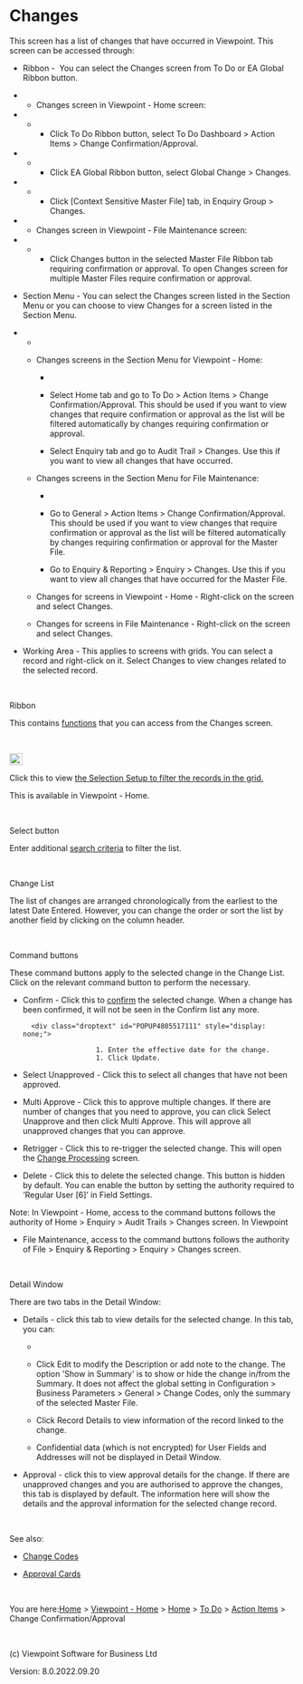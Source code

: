 []()




# Changes
This screen has a list of changes that have occurred in Viewpoint. This 
 screen can be accessed through:

	

- Ribbon - &nbsp;You can select the Changes screen from To Do 
    	 or EA Global Ribbon button. 

	
		

- 
    - Changes screen in Viewpoint - Home screen: 

		
			

- 
    - 
        - Click To Do Ribbon button, select To Do Dashboard &gt; 
            			 Action Items &gt; Change Confirmation/Approval.

			

- 
    - 
        - Click EA Global Ribbon button, select Global Change 
            			 &gt; Changes.

			

- 
    - 
        - Click [Context Sensitive Master File] tab, in Enquiry 
            			 Group &gt; Changes. 

		
		
- 
    - Changes screen in Viewpoint - File Maintenance screen: 

		
			

- 
    - 
        - Click Changes button in the selected Master File Ribbon 
            			 tab requiring confirmation or approval. To open Changes screen 
            			 for multiple Master Files require confirmation or approval. 
            			 

		
	
	
- Section Menu - You can select the Changes screen listed in the 
    	 Section Menu or you can choose to view Changes for a screen listed 
    	 in the Section Menu.

	

- 
    - 
        		
        
    - Changes screens in the Section Menu for Viewpoint - Home:
        
        
        		
        - 
            			
            
        - Select Home tab and go to To Do &gt; Action Items &gt; 
            			 Change Confirmation/Approval. This should be used if you want 
            			 to view changes that require confirmation or approval as the 
            			 list will be filtered automatically by changes requiring confirmation 
            			 or approval.
            
            
            			
        - Select Enquiry tab and go to Audit Trail &gt; Changes. 
            			 Use this if you want to view all changes that have occurred.
            
            
            		
        
        		
    - Changes screens in the Section Menu for File Maintenance:
        
        
        		
        - 
            			
            
        - Go to General &gt; Action Items &gt; Change Confirmation/Approval. 
            			 This should be used if you want to view changes that require 
            			 confirmation or approval as the list will be filtered automatically 
            			 by changes requiring confirmation or approval for the Master 
            			 File.
            
            
            			
        - Go to Enquiry &amp; Reporting &gt; Enquiry &gt; Changes. 
            			 Use this if you want to view all changes that have occurred 
            			 for the Master File.
            
            
            		
        
        		
    - Changes for screens in Viewpoint - Home - Right-click on 
        		 the screen and select Changes.
        
        
        		
    - Changes for screens in File Maintenance - Right-click on 
        		 the screen and select Changes.
        
        
        	

	

- Working Area - This applies to screens with grids. You can select 
    	 a record and right-click on it. Select Changes to view changes related 
    	 to the selected record.

&nbsp;

Ribbon

This contains [functions](javascript:TextPopup(this)) 
 that you can access from the Changes screen.
<div class="droptext" id="POPUP437663040" style="display: none;">
	<p>The Ribbon contains buttons that allows you to access other screens, 
	 set the scope and functional area of changes.</p>
	<p>&nbsp;</p>
	<h5>Home Tab</h5>
	<p>&nbsp;</p>
	<p class="FldExplain">General Group</p>
	<p>The functions here allow you to open Windows Manager, return to 
	 Viewpoint - Home screen or close the Changes screen.</p>
	<p>&nbsp;</p>
	<p class="FldExplain">View Group</p>
	<p>The functions here allow you to refresh the screen or to show Master 
	 Files tasks created for the selected change. The task details will 
	 be seen in the Detail Window under the tab 'Task'. The task will be 
	 numbered according to the order of its creation.</p>
	<p>&nbsp;</p>
	<p class="FldExplain">Scope Group</p>
	<p>The options in this group allow you to filter the information that 
	 is displayed based on the following:</p>
	<ul class="hcp1">
		<li><p>All - This is the default selection, and when selected will 
		 display all records including those that require confirmation 
		 (i.e. the completion of the Effective Date) and approval.</p></li>
		<li><p>Confirmation - When you select this option, only records 
		 that require an Effective Date will be displayed.</p></li>
		<li><p>Approvals - When you select this option, only records that 
		 require approval will be displayed. You can find out more in the 
		 Change Approval section.</p></li>
		<li><p>Others - This option will display records that are confirmed, 
		 and approved.</p></li>
		<li><p>Summary - This option will display all records where, in 
		 the Change Codes screen, you have selected ‘Show in Summary’. 
		 Find out more about this in Change Codes Screen.</p></li>
	</ul>
	<p><span class="hcp3">Note</span>: 
	 Multiple selections are not supported for this group except for Confirmation 
	 and Approvals.</p>
	<p class="FldExplain">&nbsp;</p>
	<p class="FldExplain">Functional Area Group</p>
	<p>The options here allow you to filter the information based on functional 
	 areas within Viewpoint:</p>
	<ul class="hcp1">
		<li><p>All - This is the default selection, and when selected will 
		 display information from all areas in Viewpoint.</p></li>
		<li><p>General - This will display Master File-related information, 
		 and general functions such as Word report generation.</p></li>
		<li><p>Entity Administration, Practice Management, Time &amp; Disbursements 
		 and Accounting - When selected, these options will display information 
		 related to the relevant functional areas in Viewpoint.</p></li>
		<li><p>Others - This will display information for Configuration 
		 changes and, if activated, the Engage Servicing Portal.</p></li>
	</ul>
	<p><span class="hcp3">Note</span>: 
	 Multiple selections are supported for this group.</p>
	<p class="FldExplain">&nbsp;</p>
	<p class="FldExplain">Changes Group</p>
	<p>At the moment, this has one button - 'Task'. Click on this to create 
	 a Master File task for the selected change. This is only applicable 
	 if Document Management component is licensed.</p>
	<p>&nbsp;</p>
	<h5>&nbsp;</h5>
	<h5>Context Sensitive Master File Tab</h5>
	<p>This tab appears for Changes - Home level. </p>
	<p>&nbsp;</p>
	<p><a class="dropspot" href="javascript:TextPopup(this)" id="a41">[Context 
	 Sensitve Master File]</a> - contains function buttons 
	 that allows you to access screens and functions for the selected Master 
	 File record.</p>
	<div class="droptext" id="POPUP4247861971" style="display: none;">
		<h6 class="Heading8">General Group</h6>
		<ul class="hcp1">
			<li><p>Windows Manager - Click to open Windows Manager.</p></li>
			<li><p>Go to Home - Click to return to Viewpoint - Home screen.</p></li>
			<li><p>Open File - Click to open the File Maintenance screen 
			 for the selected Master File.</p></li>
		</ul>
		<p>&nbsp;</p>
		<h6 class="Heading8">Create Group</h6>
		<ul class="hcp1">
			<li><p>Workflow - Click to start a new workflow for the selected 
			 Master File.</p></li>
			<li><p>File Note - Click to create a file note for the selected 
			 Master File. See also <a href="file:///c:/temp/0457b882-c844-4314-8878-ce1a9c2207bd/input/File_Notes.htm">File Notes</a>.</p></li>
			<li><p>Task - Click to add a task for the selected Master File. 
			 See also <a href="file:///c:/temp/0457b882-c844-4314-8878-ce1a9c2207bd/Configuration/Tasks_-_Configuration.htm">Tasks</a>.</p></li>
			<li><p>Time Entry - Click to add a time entry for the selected 
			 Master File. See also <a href="file:///c:/temp/0457b882-c844-4314-8878-ce1a9c2207bd/Practice_Manager/Time_Entries.htm">Time 
			 Entries</a>.</p></li>
			<li><p>Document Holder - Click to create a document holder 
			 for the selected Master File. See also <a href="file:///c:/temp/0457b882-c844-4314-8878-ce1a9c2207bd/Document_Manager/Document_Holders.htm">Document 
			 Holder</a>.</p></li>
			<li><p>Binder - Click to create a binder for the selected Master 
			 File. See also <a href="file:///c:/temp/0457b882-c844-4314-8878-ce1a9c2207bd/input/Binders_-_Create_New_Binder.htm">Create 
			 New Binder</a>.</p></li>
			<li><p>Correspondence - Click to create a correspondence document 
			 for the selected Master File. See also <a href="file:///c:/temp/0457b882-c844-4314-8878-ce1a9c2207bd/input/Correspondence.htm">Correspondence</a>.</p></li>
			<li><p>Journal QE - Click to open the Journal Quick Entry screen 
			 for the selected Master File. See also <a href="file:///c:/temp/0457b882-c844-4314-8878-ce1a9c2207bd/Client_Accountant/Journal_Quick_entry.htm">Journal 
			 Quick Entry</a>.</p></li>
		</ul>
		<h6 class="Heading8">&nbsp;</h6>
		<h6 class="Heading8">Enquiry Group</h6>
		<ul class="hcp1">
			<li><p>File - Click to open the File Enquiry screen for the 
			 selected Master File.</p></li>
			<li><p>Relations - Click to access the <a href="file:///c:/temp/0457b882-c844-4314-8878-ce1a9c2207bd/input/Enquiry_-_Relations_Relation.htm">Relations</a> 
			 enquiry screen for the selected Master File.</p></li>
			<li><p>Ownership - Click to access the Ownership enquiry screen 
			 for the selected Master File.</p></li>
			<li><p>Billing - Click to access the <a href="file:///c:/temp/0457b882-c844-4314-8878-ce1a9c2207bd/input/Billing_Enquiry_screen.htm">Billing</a> 
			 enquiry screen for the selected Master File.</p></li>
			<li><p>Accounts - Click to access the <a href="file:///c:/temp/0457b882-c844-4314-8878-ce1a9c2207bd/Client_Accountant/Account_Enquiry.htm">Account</a> 
			 enquiry screen for the selected Master File.</p></li>
			<li><p>Documents - Click to view stored documents for the selected 
			 Master File. This will launch the <a href="file:///c:/temp/0457b882-c844-4314-8878-ce1a9c2207bd/Document_Manager/Documents_-_Enquiry.htm">Documents</a> 
			 screen.</p></li>
			<li><p>Changes - Click to access the <a href="">Changes</a> 
			 screen for the selected Master File.</p></li>
		</ul>
		<h6 class="Heading8">Add To Group</h6>
		<ul class="hcp1">
			<li><p>Outlook - Click to add the selected Master File to the 
			 Outlook Correspondence folder.</p></li>
			<li><p>Favourites - Click to add the Master File to the Favourites 
			 list. </p></li>
		</ul>
 </div>
	<p>&nbsp;</p>
	<h5>Opened Master File Tab</h5>
	<p>This tab appears for Changes - File level. </p>
	<p>&nbsp;</p>
	<p><a class="dropspot" href="javascript:TextPopup(this)" id="a4">[Opened 
	 Master File]</a> - contains additional function buttons 
	 that allows you to access screens and functions for the opened Master 
	 File.</p>
	<div class="droptext" id="POPUP424786197" style="display: none;">
		<h6 class="Heading8">General Group</h6>
		<ul class="hcp1">
			<li><p>Windows Manager - Click to open Windows Manager.</p></li>
			<li><p>Go to Home - Click to return to Viewpoint - Home screen.</p></li>
			<li><p>Open File - Click to open the File Maintenance screen 
			 for the selected Master File.</p></li>
		</ul>
		<p>&nbsp;</p>
		<h6 class="Heading8">Create Group</h6>
		<ul class="hcp1">
			<li><p>Workflow - Click to start a new workflow for the selected 
			 Master File.</p></li>
			<li><p>File Note - Click to create a file note for the selected 
			 Master File. See also <a href="file:///c:/temp/0457b882-c844-4314-8878-ce1a9c2207bd/input/File_Notes.htm">File Notes</a>.</p></li>
			<li><p>Task - Click to add a task for the selected Master File. 
			 See also <a href="file:///c:/temp/0457b882-c844-4314-8878-ce1a9c2207bd/Configuration/Tasks_-_Configuration.htm">Tasks</a>.</p></li>
			<li><p>Time Entry - Click to add a time entry for the selected 
			 Master File. See also <a href="file:///c:/temp/0457b882-c844-4314-8878-ce1a9c2207bd/Practice_Manager/Time_Entries.htm">Time 
			 Entries</a>.</p></li>
			<li><p>Document Holder - Click to create a document holder 
			 for the selected Master File. See also <a href="file:///c:/temp/0457b882-c844-4314-8878-ce1a9c2207bd/Document_Manager/Document_Holders.htm">Document 
			 Holder</a>.</p></li>
			<li><p>Binder - Click to create a binder for the selected Master 
			 File. See also <a href="file:///c:/temp/0457b882-c844-4314-8878-ce1a9c2207bd/input/Binders_-_Create_New_Binder.htm">Create 
			 New Binder</a>.</p></li>
			<li><p>Correspondence - Click to create a correspondence document 
			 for the selected Master File. See also <a href="file:///c:/temp/0457b882-c844-4314-8878-ce1a9c2207bd/input/Correspondence.htm">Correspondence</a>.</p></li>
			<li><p>Journal QE - Click to open the Journal Quick Entry screen 
			 for the selected Master File. See also <a href="file:///c:/temp/0457b882-c844-4314-8878-ce1a9c2207bd/Client_Accountant/Journal_Quick_entry.htm">Journal 
			 Quick Entry</a>.</p></li>
		</ul>
		<h6 class="Heading8">&nbsp;</h6>
		<h6 class="Heading8">Enquiry Group</h6>
		<ul class="hcp1">
			<li><p>File - Click to open the File Enquiry screen for the 
			 selected Master File.</p></li>
			<li><p>Relations - Click to access the <a href="file:///c:/temp/0457b882-c844-4314-8878-ce1a9c2207bd/input/Enquiry_-_Relations_Relation.htm">Relations</a> 
			 enquiry screen for the selected Master File.</p></li>
			<li><p>Ownership - Click to access the Ownership enquiry screen 
			 for the selected Master File.</p></li>
			<li><p>Billing - Click to access the <a href="file:///c:/temp/0457b882-c844-4314-8878-ce1a9c2207bd/input/Billing_Enquiry_screen.htm">Billing</a> 
			 enquiry screen for the selected Master File.</p></li>
			<li><p>Accounts - Click to access the <a href="file:///c:/temp/0457b882-c844-4314-8878-ce1a9c2207bd/Client_Accountant/Account_Enquiry.htm">Account</a> 
			 enquiry screen for the selected Master File.</p></li>
			<li><p>Documents - Click to view stored documents for the selected 
			 Master File. This will launch the <a href="file:///c:/temp/0457b882-c844-4314-8878-ce1a9c2207bd/Document_Manager/Documents_-_Enquiry.htm">Documents</a> 
			 screen.</p></li>
			<li><p>Changes - Click to access the <a href="">Changes</a> 
			 screen for the selected Master File.</p></li>
		</ul>
		<h6 class="Heading8">Add To Group</h6>
		<ul class="hcp1">
			<li><p>Outlook - Click to add the selected Master File to the 
			 Outlook Correspondence folder.</p></li>
			<li><p>Favourites - Click to add the Master File to the Favourites 
			 list. </p></li>
		</ul>
 </div>
	<p>&nbsp;</p>
</div>
&nbsp;
<div>

<p><img src="../image370.gif" alt="" style="border-top-color: initial; border-top-style: none; border-top-width: initial; border-right-color: initial; border-right-style: none; border-right-width: initial; border-bottom-color: initial; border-bottom-style: none; border-bottom-width: initial; border-left-color: initial; border-left-style: none; border-left-width: initial;" width="23" height="21" border="0"> </p>
<p>Click this to view<span class="dropspot"> </span><a class="dropspot" href="javascript:TextPopup(this)" id="a11">the 
 Selection Setup to filter the records in the grid.</a></p>
<div class="droptext" id="POPUP392937807" style="display: none;">
	<ol class="hcp4">
		<li><p>In the Selection Setup, select your option from:</p>
		<ul class="hcp1">
			<li><p>Favourites - Click the desired <a class="dropspot" href="javascript:TextPopup(this)" id="a212">option</a>.</p>
			<div class="droptext" id="POPUP580521688" style="display: none;">
				<p>The following option is displayed when the condition 
				 is met:</p>
				<table class="Table1" cellspacing="0px" width="100%">
					<colgroup><col style="width: 32.726%;">
					<col style="width: 67.274%;">
					</colgroup><tbody><tr class="t1st">
						<td><p>Name</p></td>
						<td><p>Condition</p></td>
					</tr>
					<tr class="t2Row">
						<td class="t1Col"><p>Me</p></td>
						<td class="t2Col"><p>This is displayed in the list 
						 by default.</p></td>
					</tr>
					<tr class="t1Row">
						<td class="t1Col"><p>I am the Viewpoint Users' 
						 Manager</p></td>
						<td class="t2Col"><p>If the login user is specified 
						 as the manager of other user(s).</p></td>
					</tr>
					<tr class="t2Row">
						<td class="t1Col"><p>My primary Administrator Group</p></td>
						<td class="t2Col"><p>If the login user's Group 
						 Access is greater or equal to 'Files where Administrator 
						 and in Group[2]' in Home &gt; Configuration &gt; 
						 Users &amp; Security &gt; Users.</p></td>
					</tr>
					<tr class="t1Row">
						<td class="t1Col"><p>All my Administrator Groups</p></td>
						<td class="t2Col"><p>If the login user's Group 
						 Access is greater or equal to 'Files where Administrator, 
						 in Group + Group Member[3]' in Home &gt; Configuration 
						 &gt; Users &amp; Security &gt; Users.</p></td>
					</tr>
					<tr class="t2Row">
						<td class="t1Col"><p>My User Group</p></td>
						<td class="t2Col"><p>If the login user's Group 
						 Access is equal to 'All Files[4]' in Home &gt; 
						 Configuration &gt; Users &amp; Security &gt; Users.</p></td>
					</tr>
					<tr class="t1Row">
						<td class="t1Col"><p>All Users</p></td>
						<td class="t2Col"><p>If the login user's Group 
						 Access is equal to 'All Files[4]' in Home &gt; 
						 Configuration &gt; Users &amp; Security &gt; Users.</p></td>
					</tr>
				</tbody></table>
   </div></li>
			<li><p>Users - Tick to select the user(s).</p></li>
			<li><p>Workgroups - Tick to select the workgroup(s).</p></li>
			<li><p>Administrator Groups - Tick to select the Administrator 
			 Group(s).</p></li>
			<li><p>User Groups - Tick to select the User Group(s).</p></li>
			<li><p>Organisational Units - Tick to select the Organisational 
			 Unit(s).</p></li>
			<li><p>User Relations- Tick to select the user(s).</p></li>
		</ul></li>
		<li><p>Tick Apply to all screens if you want your selection to 
		 be applied to all other screens in Viewpoint - Home screen.</p></li>
		<li><p>Click Select.</p></li>
	</ol>
	<p><span class="hcp3">Note:</span> 
	 The available tabs depend on the File Access set for the user account 
	 in Configuration &gt; Users &amp; Security &gt; <a href="file:///c:/temp/0457b882-c844-4314-8878-ce1a9c2207bd/Configuration/Users.htm">Users</a>.</p>
	<p>&nbsp;</p>
  </div>


 </div>
This is available in Viewpoint - Home.

&nbsp;

Select button

Enter additional [search 
 criteria](javascript:TextPopup(this)) to filter the list.
 
<div class="droptext" id="POPUP19155290911" style="display: none;">
	

After you have entered the criteria, click Apply.
 </div>

&nbsp;

Change List

The list of changes are arranged chronologically from the earliest to 
 the latest Date Entered. However, you can change the order or sort the 
 list by another field by clicking on the column header.

&nbsp;

Command buttons

These command buttons apply to the selected change in the Change List. 
 Click on the relevant command button to perform the necessary.

	

- <span class="hcp5">Confirm</span> - Click this 
    	 to [confirm](javascript:TextPopup(this)) 
    	 the selected change. When a change has been confirmed, it will not 
    	 be seen in the Confirm list any more.
    
    	<div class="droptext" id="POPUP4805517111" style="display: none;">
    		
        			    1. Enter the effective date for the change.
        			    1. Click Update.
        		
     </div>

	

- <span class="hcp5">Select Unapproved</span> - 
    	 Click this to select all changes that have not been approved.

	

- <span class="hcp5">Multi Approve</span> - Click 
    	 this to approve multiple changes. If there are number of changes that 
    	 you need to approve, you can click Select Unapprove and then click 
    	 Multi Approve. This will approve all unapproved changes that you can 
    	 approve.

	

- <span class="hcp5">Retrigger</span> - Click this 
    	 to re-trigger the selected change. This will open the [Change 
    	 Processing](file:///c:/temp/0457b882-c844-4314-8878-ce1a9c2207bd/input/Change_Processing_Screen.htm) screen.

	

- <span class="hcp5">Delete</span> - Click this 
    	 to delete the selected change. This button is hidden by default. You 
    	 can enable the button by setting the authority required to ‘Regular 
    	 User [6]’ in Field Settings.

<span class="hcp3">Note</span>: In 
 Viewpoint - Home, access to the command buttons follows the authority 
 of Home &gt; Enquiry &gt; Audit Trails &gt; Changes screen. In Viewpoint 
 - File Maintenance, access to the command buttons follows the authority 
 of File &gt; Enquiry &amp; Reporting &gt; Enquiry &gt; Changes screen.

&nbsp;

Detail Window

There are two tabs in the Detail Window:

	

- Details - click this tab to view details for the selected change. 
    	 In this tab, you can:

	

    - 
        		
        
    - Click Edit to modify the Description or add note to the 
        		 change. The option 'Show in Summary' is to show or hide the change 
        		 in/from the Summary. It does not affect the global setting in 
        		 Configuration &gt; Business Parameters &gt; General &gt; Change 
        		 Codes, only the summary of the selected Master File.
        
        
        		
    - Click Record Details to view information of the record linked 
        		 to the change.
        
        
        		
    - Confidential data (which is not encrypted) for User Fields 
        		 and Addresses will not be displayed in Detail Window.
        
        
        	

	

- Approval - click this to view approval details for the change. 
    	 If there are unapproved changes and you are authorised to approve 
    	 the changes, this tab is displayed by default. The information here 
    	 will show the details and the approval information for the selected 
    	 change record.

&nbsp;

See also:

	

- [Change Codes](file:///c:/temp/0457b882-c844-4314-8878-ce1a9c2207bd/input/Changes_Codes.htm)

	

- [Approval Cards](file:///c:/temp/0457b882-c844-4314-8878-ce1a9c2207bd/Configuration/Approval_Cards.htm)


 
&nbsp;

You are here:[Home](file:///c:/temp/0457b882-c844-4314-8878-ce1a9c2207bd/input/Copyright_Notice.htm) &gt; [Viewpoint - Home](file:///c:/temp/0457b882-c844-4314-8878-ce1a9c2207bd/input/Overview.htm) &gt; [Home](file:///c:/temp/0457b882-c844-4314-8878-ce1a9c2207bd/input/Overview.htm) &gt; [To Do](file:///c:/temp/0457b882-c844-4314-8878-ce1a9c2207bd/input/Overview.htm) &gt; [Action Items](file:///c:/temp/0457b882-c844-4314-8878-ce1a9c2207bd/Document_Manager/Action_Items.htm) &gt; Change Confirmation/Approval

 
&nbsp;
 
(c) Viewpoint Software for 
 Business Ltd
 
Version: 8.0.2022.09.20




